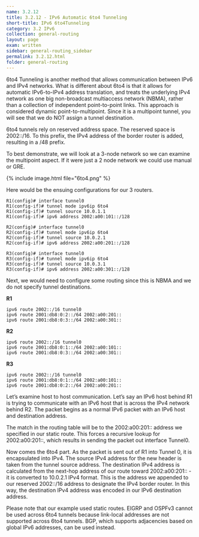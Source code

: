 ```yaml
---
name: 3.2.12
title: 3.2.12 - IPv6 Automatic 6to4 Tunneling
short-title: IPv6 6to4Tunneling
category: 3.2 IPv6
collection: general-routing
layout: page
exam: written
sidebar: general-routing_sidebar
permalink: 3.2.12.html
folder: general-routing
---
```

6to4 Tunneling is another method that allows communication between IPv6 and IPv4 networks. What is different about 6to4 is that it allows for automatic IPv6-to-IPv4 address translation, and treats the underlying IPv4 network as one big non-broadcast multiaccess network (NBMA), rather than a collection of independent point-to-point links. This approach is considered dynamic point-to-multipoint. Since it is a multipoint tunnel, you will see that we do NOT assign a tunnel destination.

6to4 tunnels rely on reserved address space. The reserved space is 2002::/16. To this prefix, the IPv4 address of the border router is added, resulting in a /48 prefix.

To best demonstrate, we will look at a 3-node network so we can examine the multipoint aspect. If it were just a 2 node network we could use manual or GRE.

{% include image.html file="6to4.png" %}

Here would be the ensuing configurations for our 3 routers.
```
R1(config)# interface tunnel0
R1(config-if)# tunnel mode ipv6ip 6to4
R1(config-if)# tunnel source 10.0.1.1
R1(config-if)# ipv6 address 2002:a00:101::/128
```
```
R2(config)# interface tunnel0
R2(config-if)# tunnel mode ipv6ip 6to4
R2(config-if)# tunnel source 10.0.2.1
R2(config-if)# ipv6 address 2002:a00:201::/128
```
```
R3(config)# interface tunnel0
R3(config-if)# tunnel mode ipv6ip 6to4
R3(config-if)# tunnel source 10.0.3.1
R3(config-if)# ipv6 address 2002:a00:301::/128
```

Next, we would need to configure some routing since this is NBMA and we do not specify tunnel destinations.

**R1**
```
ipv6 route 2002::/16 tunnel0
ipv6 route 2001:db8:0:2::/64 2002:a00:201::
ipv6 route 2001:db8:0:3::/64 2002:a00:301::
```
**R2**
```
ipv6 route 2002::/16 tunnel0
ipv6 route 2001:db8:0:1::/64 2002:a00:101::
ipv6 route 2001:db8:0:3::/64 2002:a00:301::
```
**R3**
```
ipv6 route 2002::/16 tunnel0
ipv6 route 2001:db8:0:1::/64 2002:a00:101::
ipv6 route 2001:db8:0:2::/64 2002:a00:201::
```

Let’s examine host to host communication. Let’s say an IPv6 host behind R1 is trying to communicate with an IPv6 host that is across the IPv4 network behind R2. The packet begins as a normal IPv6 packet with an IPv6 host and destination address.

The match in the routing table will be to the 2002:a00:201:: address we specified in our static route. This forces a recursive lookup for 2002:a00:201::, which results in sending the packet out interface Tunnel0.

Now comes the 6to4 part. As the packet is sent out of R1 into Tunnel 0, it is encapsulated into IPv4. The source IPv4 address for the new header is taken from the tunnel source address. The destination IPv4 address is calculated from the next-hop address of our route toward 2002:a00:201:: - it is converted to 10.0.2.1 IPv4 format. This is the address we appended to our reserved 2002::/16 address to designate the IPv4 border router. In this way, the destination IPv4 address was encoded in our IPv6 destination address.

Please note that our example used static routes. EIGRP and OSPFv3 cannot be used across 6to4 tunnels because link-local addresses are not supported across 6to4 tunnels. BGP, which supports adjacencies based on global IPv6 addresses, can be used instead.

